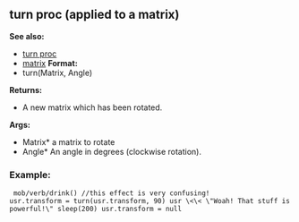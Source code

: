 ## turn proc (applied to a matrix)
**See also:**
*   [turn proc](/ref/proc/turn.md) 
*   [matrix](/ref/matrix.md) <!-- -->
**Format:**
*   turn(Matrix, Angle)
<!-- -->
**Returns:**
*   A new matrix which has been rotated.
<!-- -->
**Args:**
*   Matrix* a matrix to rotate
*   Angle* An angle in degrees (clockwise rotation).
### Example:

```
 mob/verb/drink() //this effect is very confusing!
usr.transform = turn(usr.transform, 90) usr \<\< \"Woah! That stuff is
powerful!\" sleep(200) usr.transform = null 
```
